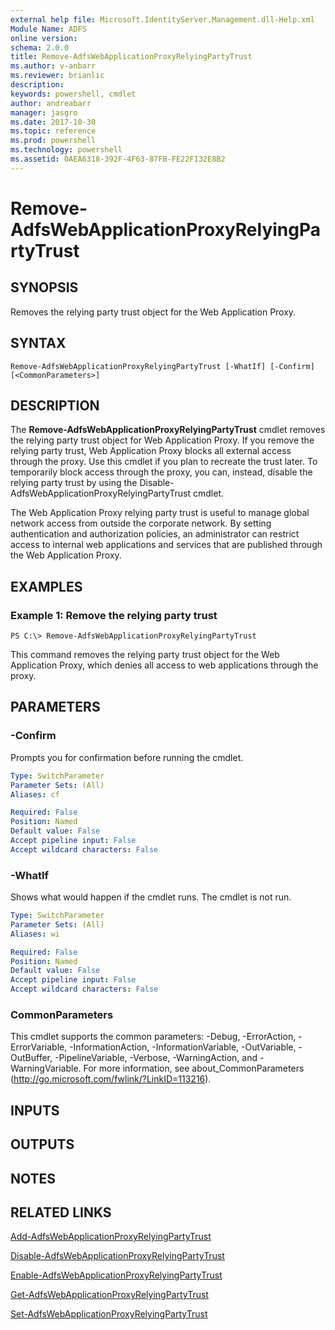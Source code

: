 ```yaml
---
external help file: Microsoft.IdentityServer.Management.dll-Help.xml
Module Name: ADFS
online version: 
schema: 2.0.0
title: Remove-AdfsWebApplicationProxyRelyingPartyTrust
ms.author: v-anbarr
ms.reviewer: brianlic
description: 
keywords: powershell, cmdlet
author: andreabarr
manager: jasgro
ms.date: 2017-10-30
ms.topic: reference
ms.prod: powershell
ms.technology: powershell
ms.assetid: 0AEA6318-392F-4F63-87FB-FE22F132E8B2
---
```


# Remove-AdfsWebApplicationProxyRelyingPartyTrust

## SYNOPSIS
Removes the relying party trust object for the Web Application Proxy.

## SYNTAX

```
Remove-AdfsWebApplicationProxyRelyingPartyTrust [-WhatIf] [-Confirm] [<CommonParameters>]
```

## DESCRIPTION
The **Remove-AdfsWebApplicationProxyRelyingPartyTrust** cmdlet removes the relying party trust object for Web Application Proxy.
If you remove the relying party trust, Web Application Proxy blocks all external access through the proxy.
Use this cmdlet if you plan to recreate the trust later.
To temporarily block access through the proxy, you can, instead, disable the relying party trust by using the Disable-AdfsWebApplicationProxyRelyingPartyTrust cmdlet.

The Web Application Proxy relying party trust is useful to manage global network access from outside the corporate network.
By setting authentication and authorization policies, an administrator can restrict access to internal web applications and services that are published through the Web Application Proxy.

## EXAMPLES

### Example 1: Remove the relying party trust
```
PS C:\> Remove-AdfsWebApplicationProxyRelyingPartyTrust
```

This command removes the relying party trust object for the Web Application Proxy, which denies all access to web applications through the proxy.

## PARAMETERS

### -Confirm
Prompts you for confirmation before running the cmdlet.

```yaml
Type: SwitchParameter
Parameter Sets: (All)
Aliases: cf

Required: False
Position: Named
Default value: False
Accept pipeline input: False
Accept wildcard characters: False
```

### -WhatIf
Shows what would happen if the cmdlet runs.
The cmdlet is not run.

```yaml
Type: SwitchParameter
Parameter Sets: (All)
Aliases: wi

Required: False
Position: Named
Default value: False
Accept pipeline input: False
Accept wildcard characters: False
```

### CommonParameters
This cmdlet supports the common parameters: -Debug, -ErrorAction, -ErrorVariable, -InformationAction, -InformationVariable, -OutVariable, -OutBuffer, -PipelineVariable, -Verbose, -WarningAction, and -WarningVariable. For more information, see about_CommonParameters (http://go.microsoft.com/fwlink/?LinkID=113216).

## INPUTS

## OUTPUTS

## NOTES

## RELATED LINKS

[Add-AdfsWebApplicationProxyRelyingPartyTrust](./Add-AdfsWebApplicationProxyRelyingPartyTrust.md)

[Disable-AdfsWebApplicationProxyRelyingPartyTrust](./Disable-AdfsWebApplicationProxyRelyingPartyTrust.md)

[Enable-AdfsWebApplicationProxyRelyingPartyTrust](./Enable-AdfsWebApplicationProxyRelyingPartyTrust.md)

[Get-AdfsWebApplicationProxyRelyingPartyTrust](./Get-AdfsWebApplicationProxyRelyingPartyTrust.md)

[Set-AdfsWebApplicationProxyRelyingPartyTrust](./Set-AdfsWebApplicationProxyRelyingPartyTrust.md)

